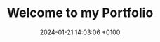 ---
layout: post
title:  "Welcome to my Portfolio"
date:   2024-01-21 14:03:06 +0100
categories: jekyll update
---